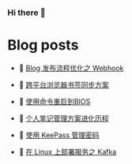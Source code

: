 ### Hi there 👋

# Blog posts
<!-- BLOG-POST-LIST:START -->
- 🥳 [Blog 发布流程优化之 Webhook](https://blog.oopsky.top/post/a4327827/) 

- 🦆 [跨平台浏览器书签同步方案](https://blog.oopsky.top/post/89ee99f4/) 

- 🎉 [使用命令重启到BIOS](https://blog.oopsky.top/post/c93c285c/) 

- 🤠 [个人笔记管理方案进化历程](https://blog.oopsky.top/post/28d1aacb/) 

- 👺 [使用 KeePass 管理密码](https://blog.oopsky.top/post/ed83a9f6/) 

- 🥰 [在 Linux 上部署服务之 Kafka](https://blog.oopsky.top/post/85d5b333/) 
<!-- BLOG-POST-LIST:END -->

<!--
<div>
<img  src="https://github-readme-stats.vercel.app/api?username=waleslau&show_icons=true&theme=tokyo&icon_color=6392DF" style="    border-radius: 5px; filter: drop-shadow(2px 2px 3px dark) !important; height: 150px; margin: 10px;">
<img src="https://github-readme-stats.vercel.app/api/top-langs/?username=waleslau&layout=compact&theme=tokyo" style="border-radius: 5px; filter: drop-shadow(2px 2px 3px dark) !important; height: 150px; margin-left: 10px;">
</div>
-->

<!--
**waleslau/waleslau** is a ✨ _special_ ✨ repository because its `README.md` (this file) appears on your GitHub profile.

Here are some ideas to get you started:

- 🔭 I’m currently working on ...
- 🌱 I’m currently learning ...
- 👯 I’m looking to collaborate on ...
- 🤔 I’m looking for help with ...
- 💬 Ask me about ...
- 📫 How to reach me: ...
- 😄 Pronouns: ...
- ⚡ Fun fact: ...
-->
